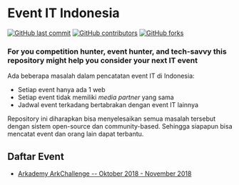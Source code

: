 # Event IT Indonesia
[![GitHub last commit](https://img.shields.io/github/last-commit/fannyhasbi/Event-IT-Indonesia.svg?style=flat-square)](https://github.com/fannyhasbi/Event-IT-Indonesia/commits/master)
[![GitHub contributors](https://img.shields.io/github/contributors/fannyhasbi/Event-IT-Indonesia.svg?style=flat-square)](https://github.com/fannyhasbi/Event-IT-Indonesia/graphs/contributors)
[![GitHub forks](https://img.shields.io/github/forks/fannyhasbi/Event-IT-Indonesia.svg?style=flat-square)](https://github.com/fannyhasbi/Event-IT-Indonesia/network)

### For you competition hunter, event hunter, and tech-savvy this repository might help you consider your next IT event

Ada beberapa masalah dalam pencatatan event IT di Indonesia:
* Setiap event hanya ada 1 web
* Setiap event tidak memiliki _media partner_ yang sama
* Jadwal event terkadang bertabrakan dengan event IT lainnya

Repository ini diharapkan bisa menyelesaikan semua masalah tersebut dengan sistem open-source dan community-based. Sehingga siapapun bisa mencatat event dan orang lain dapat terbantu.

## Daftar Event

* [Arkademy ArkChallenge -- Oktober 2018 - November 2018](https://www.arkademy.com/arkchallenge)
